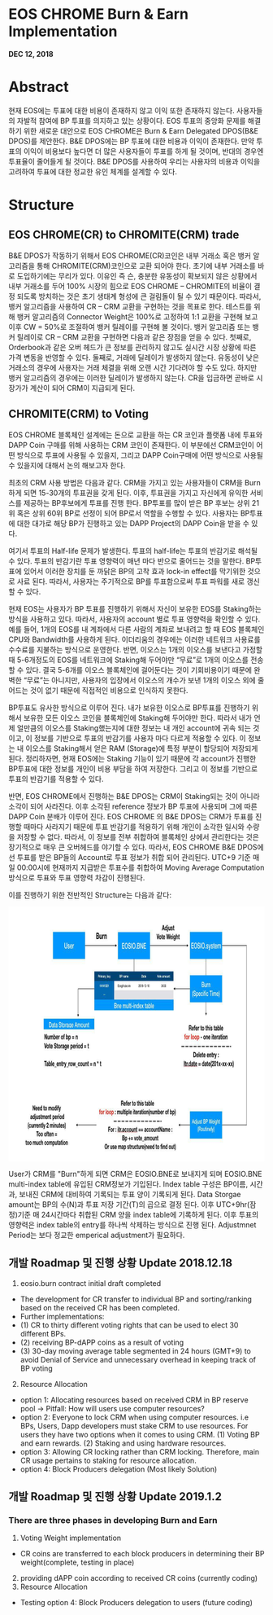 # EOS CHROME Burn & Earn Implementation 

**DEC 12, 2018**

<!-- MarkdownTOC depth=4 autolink=true bracket=round list_bullets="-*+" -->

# Abstract
현재 EOS에는 투표에 대한 비용이 존재하지 않고 이익 또한 존재하지 않는다. 사용자들의 자발적 참여에 BP 투표를 의지하고 있는 상황이다. 
EOS 투표의 중앙화 문제를 해결하기 위한 새로운 대안으로 EOS CHROME은 Burn & Earn Delegated DPOS(B&E DPOS)를 제안한다. 
B&E DPOS에는 BP 투표에 대한 비용과 이익이 존재한다. 만약 투표의 이익이 비용보다 높다면 더 많은 사용자들이 투표를 하게 될 것이며, 
반대의 경우엔 투표율이 줄어들게 될 것이다. B&E DPOS를 사용하여 우리는 사용자의 비용과 이익을 고려하여 투표에 대한 정교한 유인 체계를 설계할 수 있다. 

# Structure
## EOS CHROME(CR) to CHROMITE(CRM) trade

B&E DPOS가 작동하기 위해서 EOS CHROME(CR)코인은 내부 거래소 혹은 뱅커 알고리즘을 통해 CHROMITE(CRM)코인으로 교환 되어야 한다. 초기에 내부 거래소를 바로 도입하기에는 무리가 있다. 이유인 즉 슨, 충분한 유동성이 확보되지 않은 상황에서 내부 거래소를 두어 100% 시장의 힘으로 EOS CHROME – CHROMITE의 비율이 결정 되도록 방치하는 것은 초기 생태계 형성에 큰 걸림돌이 될 수 있기 때문이다. 따라서, 뱅커 알고리즘을 사용하여 CR – CRM 교환을 구현하는 것을 목표로 한다. 테스트를 위해 뱅커 알고리즘의 Connector Weight은 100%로 고정하여 1:1 교환을 구현해 보고 이후 CW = 50%로 조절하여 뱅커 릴레이를 구현해 볼 것이다. 
뱅커 알고리즘 또는 뱅커 릴레이로 CR – CRM 교환을 구현하면 다음과 같은 장점을 얻을 수 있다. 첫째로, Orderbook과 같은 오버 헤드가 큰 정보를 관리하지 않고도 실시간 시장 상황에 따른 가격 변동을 반영할 수 있다. 둘째로, 거래에 딜레이가 발생하지 않는다. 유동성이 낮은 거래소의 경우에 사용자는 거래 체결을 위해 오랜 시간 기다려야 할 수도 있다. 하지만 뱅커 알고리즘의 경우에는 이러한 딜레이가 발생하지 않는다. CR을 입금하면 곧바로 시장가가 계산이 되어 CRM이 지급되게 된다. 

## CHROMITE(CRM) to Voting 

EOS CHROME 블록체인 설계에는 돈으로 교환을 하는 CR 코인과 플랫폼 내에 투표와 DAPP Coin 구매를 위해 사용하는 CRM 코인이 존재한다. 
이 부분에선 CRM코인이 어떤 방식으로 투표에 사용될 수 있을지, 그리고 DAPP Coin구매에 어떤 방식으로 사용될 수 있을지에 대해서 논의 해보고자 한다. 

최초의 CRM 사용 방법은 다음과 같다. CRM을 가지고 있는 사용자들이 CRM을 Burn하게 되면 15-30개의 투표권을 갖게 된다. 
이후, 투표권을 가지고 자신에게 유익한 서비스를 제공하는 BP후보에게 투표를 진행 한다. 
BP투표를 많이 받은 BP 후보는 상위 21위 혹은 상위 60위 BP로 선정이 되어 BP로서 역할을 수행할 수 있다. 
사용자는 BP투표에 대한 대가로 해당 BP가 진행하고 있는 DAPP Project의 DAPP Coin을 받을 수 있다. 

여기서 투표의 Half-life 문제가 발생한다. 투표의 half-life는 투표의 반감기로 해석될 수 있다. 
투표의 반감기란 투표 영향력이 매년 마다 반으로 줄어드는 것을 말한다. BP투표에 있어서 이러한 장치를 둔 까닭은 BP의 고착 효과 lock-in effect를 막기위한 것으로 사료 된다.
따라서, 사용자는 주기적으로 BP를 투표함으로써 투표 파워를 새로 갱신할 수 있다. 

현재 EOS는 사용자가 BP 투표를 진행하기 위해서 자신이 보유한 EOS를 Staking하는 방식을 사용하고 있다. 
따라서, 사용자의 account 별로 투표 영향력을 확인할 수 있다. 예를 들어, 1개의 EOS를 내 계좌에서 다른 사람의 계좌로 보내려고 할 때 
EOS 블록체인 CPU와 Bandwidth를 사용하게 된다. 이더리움의 경우에는 이러한 네트워크 사용료를 수수료를 지불하는 방식으로 운영한다. 
반면, 이오스는 1개의 이오스를 보낸다고 가정할 때 5-6개정도의 EOS를 네트워크에 Staking해 두어야만 “무료”로 1개의 이오스를 전송할 수 있다. 
결국 5-6개를 이오스 블록체인에 걸어둔다는 것이 기회비용이기 때문에 완벽한 “무료”는 아니지만, 
사용자의 입장에서 이오스의 개수가 보낸 1개의 이오스 외에 줄어드는 것이 없기 때문에 직접적인 비용으로 인식하지 못한다.

BP투표도 유사한 방식으로 이루어 진다. 내가 보유한 이오스로 BP투표를 진행하기 위해서 보유한 모든 이오스 코인을 블록체인에 Staking해 두어야만 한다. 
따라서 내가 언제 얼만큼의 이오스를 Staking했는지에 대한 정보는 내 개인 account에 귀속 되는 것이고, 이 정보를 기반으로 투표의 반감기를 사용자 마다 
다르게 적용할 수 있다. 이 정보는 내 이오스를 Staking해서 얻은 RAM (Storage)에 특정 부분이 할당되어 저장되게 된다. 
정리하자면, 현재 EOS에는 Staking 기능이 있기 때문에 각 account가 진행한 BP투표에 대한 정보를 개인이 비용 부담을 하여 저장한다. 
그리고 이 정보를 기반으로 투표의 반감기를 적용할 수 있다. 

반면, EOS CHROME에서 진행하는 B&E DPOS는 CRM이 Staking되는 것이 아니라 소각이 되어 사라진다. 이후 소각된 reference 정보가 BP 투표에 사용되며 그에 따른 DAPP Coin 분배가 이루어 진다. 
EOS CHROME 의 B&E DPOS는 CRM가 투표를 진행할 때마다 사라지기 때문에 투표 반감기를 적용하기 위해 개인이 소각한 일시와 수량을 저장할 수 없다. 
따라서, 이 정보를 전부 취합하여 블록체인 상에서 관리한다는 것은 장기적으로 매우 큰 오버헤드를 야기할 수 있다. 
따라서, EOS CHROME B&E DPOS에선 투표를 받은 BP들의 Account로 투표 정보가 취합 되어 관리된다. 
UTC+9 기준 매일 00:00시에 현재까지 지급받은 투표수를 취합하여 Moving Average Computation 방식으로 투표와 투표 영향력 차감이 진행된다. 

이를 진행하기 위한 전반적인 Structure는 다음과 같다: 

 <img align="center" src="https://github.com/eosCHROME/Documentation/blob/master/KR/image/Burn%26Earn%20Structure%20ver0.01.jpg" width="800px" height="500px" />

User가 CRM를 "Burn"하게 되면 CRM은 EOSIO.BNE로 보내지게 되며 EOSIO.BNE multi-index table에 유입된 CRM정보가 기입된다. 
Index table 구성은 BP이름, 시간과, 보내진 CRM에 대비하여 기록되는 투표 양이 기록되게 된다. Data Storgae amount는 BP의 수(N)과 투표 저장 기간(T)의 곱으로 결정 된다. 이후 UTC+9hr(잠정)기준 매 24시간마다 취합된 CRM 양을 index table에 기록하게 된다. 이후 투표의 영향력은 index table의 entry를 하나씩 삭제하는 방식으로 진행 된다. Adjustmnet Period는 보다 정교한 emperical adjustment가 필요하다. 

## 개발 Roadmap 및 진행 상황 Update 2018.12.18

1. eosio.burn contract initial draft completed
- The development for CR transfer to individual BP and sorting/ranking based on the received CR has been completed. 
- Further implementations: 
- (1) CR to thirty different voting rights that can be used to elect 30 different BPs. 
- (2) receiving BP-dAPP coins as a result of voting 
- (3) 30-day moving average table segmented in 24 hours (GMT+9) to avoid Denial of Service and unnecessary overhead in keeping track of BP voting 

2. Resource Allocation
- option 1: Allocating resources based on received CRM in BP reserve pool -> Pitfall: How will users use computer resources? 
- option 2: Everyone to lock CRM when using computer resources. i.e BPs, Users, Dapp developers must stake CRM to use resources. For users they have two options when it comes to using CRM. (1) Voting BP and earn rewards. (2) Staking and using hardware resources. 
- option 3: Allowing CR locking rather than CRM locking. Therefore, main CR usage pertains to staking for resource allocation.
- option 4: Block Producers delegation (Most likely Solution)

## 개발 Roadmap 및 진행 상황 Update 2019.1.2

### There are three phases in developing Burn and Earn 
1. Voting Weight implementation 
- CR coins are transferred to each block producers in determining their BP weight(complete, testing in place)
2. providing dAPP coin according to received CR coins (currently coding)
3. Resource Allocation
- Testing option 4: Block Producers delegation to users (future coding)


